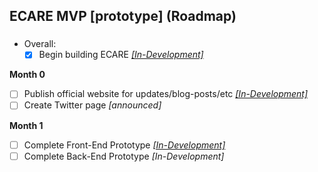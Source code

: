 ## ECARE MVP [prototype] (Roadmap) 

### 

- Overall: 
  - [X] Begin building ECARE *[[In-Development]](https://github.com/jeyakatsa/monalisa/tree/main/MVP/ecare)*

**Month 0**
  - [ ] Publish official website for updates/blog-posts/etc *[[In-Development]](https://github.com/jeyakatsa/monalisa/tree/main/MVP/EcareWebApp)*
  - [ ] Create Twitter page *[announced]*

**Month 1**
  - [ ] Complete Front-End Prototype *[[In-Development]](https://github.com/jeyakatsa/monalisa/tree/main/MVP/ecare)*
  - [ ] Complete Back-End Prototype *[In-Development]*
